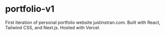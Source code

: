 # portfolio-v1

First iteration of personal portfolio website justinstran.com. Built with React, Tailwind CSS, and Next.js. Hosted with Vercel.
